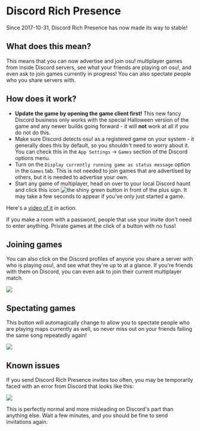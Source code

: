 # Discord Rich Presence

Since 2017-10-31, Discord Rich Presence has now made its way to stable!

## What does this mean?

This means that you can now advertise and join osu! multiplayer games from inside Discord servers, see what your friends are playing on osu!, and even ask to join games currently in progress! You can also spectate people who you share servers with.

## How does it work?

- **Update the game by opening the game client first!** This new fancy Discord business only works with the special Halloween version of the game and any newer builds going forward - it will **not** work at all if you do not do this.
- Make sure Discord detects osu! as a registered game on your system - it generally does this by default, so you shouldn't need to worry about it. You can check this in the `App Settings` -> `Games` section of the Discord options menu.
- Turn on the `Display currently running game as status message` option in the `Games` tab. This is not needed to join games that are advertised by others, but it is needed to advertise your own.
- Start any game of multiplayer, head on over to your local Discord haunt and click this icon ![the shiny green button in front of the plus sign](img/shiny-green-button.jpg). It may take a few seconds to appear if you've only just started a game.

Here's a [video of it](https://assets.ppy.sh/media/halloween-2017/themoon.mp4) in action.

If you make a room with a password, people that use your invite don't need to enter anything. Private games at the click of a button with no fuss!

## Joining games

You can also click on the Discord profiles of anyone you share a server with who is playing osu!, and see what they're up to at a glance. If you're friends with them on Discord, you can even ask to join their current multiplayer match.

![](img/join.jpg)

## Spectating games

This button will automagically change to allow you to spectate people who are playing maps currently as well, so never miss out on your friends failing the same song repeatedly again!

![](img/spectate.jpg)

## Known issues

If you send Discord Rich Presence invites too often, you may be temporarily faced with an error from Discord that looks like this:

![](img/slow-down.jpg)

This is perfectly normal and more misleading on Discord's part than anything else. Wait a few minutes, and you should be fine to send invitations again.
